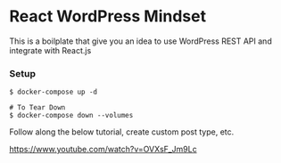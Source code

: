 # React WordPress Mindset

This is a boilplate that give you an idea to use WordPress REST API and integrate with React.js

### Setup

```
$ docker-compose up -d

# To Tear Down
$ docker-compose down --volumes
```

Follow along the below tutorial, create custom post type, etc.

https://www.youtube.com/watch?v=OVXsF_Jm9Lc